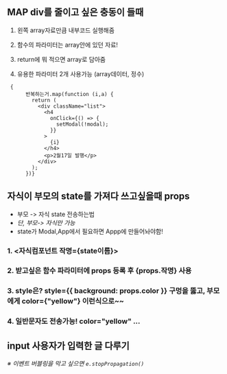 ## MAP div를 줄이고 싶은 충동이 들때

1. 왼쪽 array자료만큼 내부코드 실행해줌

2. 함수의 파라미터는 array안에 있던 자료!

3. return에 뭐 적으면 array로 담아줌

4. 유용한 파라미터 2개 사용가능 (array데이터, 정수)

```
 {
      반복하는거.map(function (i,a) {
        return (
          <div className="list">
            <h4
              onClick={() => {
                setModal(!modal);
              }}
            >
              {i}
            </h4>
            <p>2월17일 발행</p>
          </div>
        );
      })}
```

## 자식이 부모의 state를 가져다 쓰고싶을때 props

- 부모 -> 자식 state 전송하는법
- _단, 부모-> 자식만 가능_
- state가 Modal,App에서 필요하면 Appp에 만들어놔야함!

### 1. <자식컴포넌트 작명={state이름}>

### 2. 받고싶은 함수 파라미터에 props 등록 후 **{props.작명}** 사용

### 3. style은? style={{ background: props.color }} 구멍을 뚫고, 부모에게 color={"yellow"} 이런식으로~~

### 4. 일반문자도 전송가능! color="yellow" ...

## input 사용자가 입력한 글 다루기

_※ 이벤트 버블링을 막고 싶으면 `e.stopPropagation()`_
